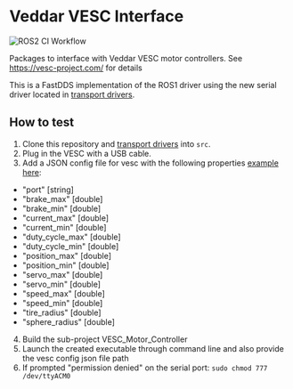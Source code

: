 # Veddar VESC Interface

![ROS2 CI Workflow](https://github.com/f1tenth/vesc/workflows/ROS2%20CI%20Workflow/badge.svg)

Packages to interface with Veddar VESC motor controllers. See https://vesc-project.com/ for details

This is a FastDDS implementation of the ROS1 driver using the new serial driver located in [transport drivers](https://github.com/ros-drivers/transport_drivers).

## How to test

1. Clone this repository and [transport drivers](https://github.com/ros-drivers/transport_drivers) into `src`.
2. Plug in the VESC with a USB cable.
3. Add a JSON config file for vesc with the following properties [example here](../example_configs/vescConfig.json):
-   "port" [string]
-   "brake_max" [double]
-   "brake_min" [double]
-   "current_max" [double]
-   "current_min" [double]
-   "duty_cycle_max" [double]
-   "duty_cycle_min" [double]
-   "position_max" [double]
-   "position_min" [double]
-   "servo_max" [double]
-   "servo_min" [double]
-   "speed_max" [double]
-   "speed_min" [double]
-   "tire_radius" [double]
-   "sphere_radius" [double]

4. Build the sub-project VESC_Motor_Controller 
5. Launch the created executable through command line and also provide the vesc config json file path
6. If prompted "permission denied" on the serial port: `sudo chmod 777 /dev/ttyACM0`

